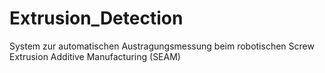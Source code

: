# Extrusion_Detection
System zur automatischen Austragungsmessung beim robotischen Screw Extrusion Additive Manufacturing (SEAM)
